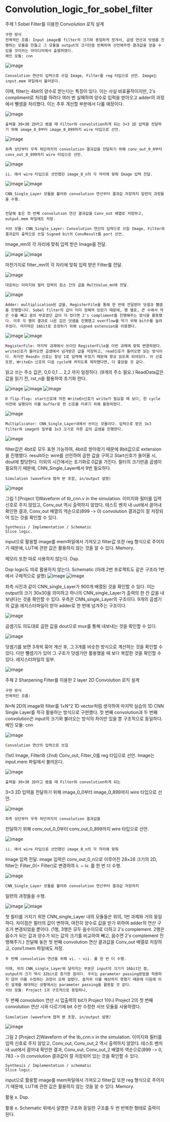 # Convolution_logic_for_sobel_filter
주제 1	Sobel Filter를 이용한 Convolution 로직 설계

	구현 방식
	전체적인 흐름: Input image를 filter의 크기와 동일하게 쪼개서, 곱셈 연산과 덧셈을 진행하는 모듈을 만들고 그 모듈을 output의 크기만큼 반복하여 선언해주면 결과값을 얻을 수 있을 것이라는 아이디어에서 출발하였다. 
	메인 모듈: cnn
 ![image](https://github.com/chunhonggi/Convolution_logic_for_sobel_filter/assets/83743927/8e3d90e5-b8fe-451e-a610-e5006f56bc87)

	Convolution 연산의 입력으로 쓰일 Image, Filter를 reg 타입으로 선언. Image는 input.mem 파일에서 불러온다. 
 이때, filter는 4bit의 양수로 받는다는 특징이 있다. 이는 사실 비효율적이지만, 2’s compliment로 처리를 하려다 여러 번 실패하여 양수로 입력을 받아오고 adder의 과정에서 뺄셈을 처리했다. 이는 추후 개선할 부분에서 다룰 예정이다. 

![image](https://github.com/chunhonggi/Convolution_logic_for_sobel_filter/assets/83743927/4da6f941-5b1a-463b-90bb-5cb2ee3660da)

	출력을 30×30 2D라고 봤을 때 Filter와 convolution하게 되는 3×3 2D 입력을 전달하기 위해 image_0_0부터 image_0_899까지 wire 타입으로 선언.

![image](https://github.com/chunhonggi/Convolution_logic_for_sobel_filter/assets/83743927/f67d6f08-5ebe-446b-ad53-4d245b9aa61c)
 
	좌측 상단부터 우측 하단까지의 convolution 결과값을 전달하기 위해 conv_out_0_0부터 conv_out_0_899까지 wire 타입으로 선언.
 
![image](https://github.com/chunhonggi/Convolution_logic_for_sobel_filter/assets/83743927/b54b550a-7d15-4e45-8f56-51662d980a8a)

	ii. 에서 wire 타입으로 선언했던 image_0_n의 각 자리에 맞춰 Image 입력 전달.

![image](https://github.com/chunhonggi/Convolution_logic_for_sobel_filter/assets/83743927/4588b9a2-c82a-4620-9b75-385473312df0)
 ![image](https://github.com/chunhonggi/Convolution_logic_for_sobel_filter/assets/83743927/e7291f67-787a-4eee-bfd3-9bc239cdac63)

	CNN_Single_Layer 모듈을 불러와 convolution 연산부터 결과값 저장까지 일련의 과정들을 수행.

  
	전달해 놓은 첫 번째 convolution 연산 결과값을 Conv_out 배열로 저장하고, output.mem 파일에도 저장.

	서브 모듈: CNN_Single_Layer: Convolution 연산의 입력으로 쓰일 Image, Filter와 결과값의 출력으로 쓰일 Signed bit의 ConvResult를 port 선언.
  Image_mn의 각 자리에 맞춰 입력 받은 Image를 전달.

 ![image](https://github.com/chunhonggi/Convolution_logic_for_sobel_filter/assets/83743927/31e7d2a6-34d6-4d44-8214-f56b1d6f6020)
 ![image](https://github.com/chunhonggi/Convolution_logic_for_sobel_filter/assets/83743927/3fd1aa05-4017-4a7a-b8c0-946335946e48)

  마찬가지로 filter_mn의 각 자리에 맞춰 입력 받은 Filter를 전달.

![image](https://github.com/chunhonggi/Convolution_logic_for_sobel_filter/assets/83743927/1aa1360e-5b53-4d97-a246-56c980a6ab27)
 
	대응하는 이미지와 필터 입력의 원소 간의 곱을 MultValue_mn에 전달.

![image](https://github.com/chunhonggi/Convolution_logic_for_sobel_filter/assets/83743927/b6970798-8615-42dd-98c0-a3232d4e5614)

	Adder: multiplication된 값을, RegisterFile을 통해 한 번에 전달받아 덧셈과 뺄셈을 진행합니다. Sobel filter의 값이 이미 정해져 있었기 때문에, 행 별로, 큰 수에서 작은 수를 빼고 음의 부호였던 값이 더 컸다면 2’s compliment를 진행해주는 방식을 활용했다. 이후 각 행의 결과로 나온 값은 덧셈을 진행했고 overflow를 막기 위해 bit수를 늘려주었다. 마지막은 16bit로 조정하기 위해 signed extension을 이용했다. 
 
 ![image](https://github.com/chunhonggi/Convolution_logic_for_sobel_filter/assets/83743927/1bba35b6-11dc-4140-a017-ae40c92c2501)
![image](https://github.com/chunhonggi/Convolution_logic_for_sobel_filter/assets/83743927/c2b0db39-a1eb-48aa-b62c-0ea0339d09e0)

	RegisterFile: 마지막 과제에서 쓰이던 RegisterFile을 이번 과제에 맞춰 변경하였다. write신호가 들어오면 곱셈에서 넘겨받은 값을 저장하고, read신호가 들어오면 읽는 방식이다. 하지만 ReasEn 신호는 항상 1로 입력해 두었기 때문에 항상 읽도록 되어있다. 이 신호 또한, WriteEn 신호의 다음 cycle에 켜지도록 제작했다면, 더 좋았을 것 같다. 
읽고 쓰는 주소 값은, 0,0 0,1 … 2,2 까지 일정하다. (9개의 주소 필요.) ReadData값은 값을 읽기 전, rst_n을 활용하여 초기화 한다. 
 
 ![image](https://github.com/chunhonggi/Convolution_logic_for_sobel_filter/assets/83743927/a4d78960-52b9-4218-8f7a-061a838032fe)
![image](https://github.com/chunhonggi/Convolution_logic_for_sobel_filter/assets/83743927/b10658ff-c89a-4155-ba26-9d70cdc267ed)
![image](https://github.com/chunhonggi/Convolution_logic_for_sobel_filter/assets/83743927/4dc19d26-2401-4322-9b43-d6e639db37c8)

	D flip-flop: start신호에 의한 WriteEn신호가 write가 필요할 때 보다, 한 cycle 이전에 실행되어 이를 buffer로 한 신호를 미루기 위해 활용하였다. 

 ![image](https://github.com/chunhonggi/Convolution_logic_for_sobel_filter/assets/83743927/ed78881e-c0b1-4630-a551-39a498374d71)

	Multiplicator: CNN_Single_Layer내에서 쓰이는 모듈이다. 입력으로 받은 3x3 filter와 image의 일부를 3x3 크기로 자른 값의 곱셈을 진행한다.

  ![image](https://github.com/chunhonggi/Convolution_logic_for_sobel_filter/assets/83743927/3d41b234-8479-469d-9886-a80e64d1ee31)

filter값은 4bit로 모두 표현 가능하여, 4bit로 받아왔기 때문에 8bit값으로 extension을 진행했다. result라는 wire를 선언하여 곱한 값을 구하고 Start신호가 들어올 시, dout에 할당한다. 이외의 시간에서는 초기화로 0값을 가진다. 필터의 크기만큼 곱셈이 필요하기 때문에, CNN_Single_Layer에서 9번 필요하다. 

	Simulation (waveform 캡쳐 본 포함, in/output 설명)

 ![image](https://github.com/chunhonggi/Convolution_logic_for_sobel_filter/assets/83743927/af2d9097-72c7-499e-ae79-8e77ac03f53c)

그림 1 [Project 1]Waveform of tb_cnn.v in the simulation.
	이미지와 필터를 입력 신호로 주지 않았고, Conv_out 역시 출력하지 않았다.
	테스트 벤치 내 uut에서 끌어내 확인한 결과,
Conv_out 배열의 역순으로(899 -> 0) convolution 결과값이
잘 저장되어 있는 것을 확인할 수 있다.

	Synthesis / Implementation / Schematic
	Slice logic.
 
input으로 활용할 image를 mem파일에서 가져오고 filter값 또한 reg 형식으로 주어지기 때문에, LUT에 관한 값은 활용하지 않는 것을 알 수 있다. 
	Memory.
 
메모리 또한 따로 사용하지 않는다. 
	Dsp.
 
Dsp logic도 따로 활용하지 않는다. 
	Schematic (아래 2번 프로젝트도 같은 구조라 1번에서 구체적으로 설명)
   ![image](https://github.com/chunhonggi/Convolution_logic_for_sobel_filter/assets/83743927/54f3e4e8-6af8-4cf7-b1f6-251376f5e2ed)
   ![image](https://github.com/chunhonggi/Convolution_logic_for_sobel_filter/assets/83743927/00b74502-8f8b-4554-846d-24a34efc5989)

좌측 사진과 같이 CNN_single_Layer가 900개 배열된 것을 확인할 수 있다. 이는 output의 크기 30x30을 의미하고 하나의 CNN_single_Layer가 출력의 한 칸 값을 내보낸다는 것을 확인할 수 있다. 우측은 CNN_single_Layer의 구조이다. 9개의 곱셈기의 값을 레지스터파일이 받아 adder로 한 번에 넘겨주는 구조이다.

  ![image](https://github.com/chunhonggi/Convolution_logic_for_sobel_filter/assets/83743927/9082e3a2-f4da-453c-b0b9-4ebfa9fca7be)

곱셈기도 의도대로 곱한 값을 dout으로 mux를 통해 내보내는 것을 확인할 수 있다. 

 ![image](https://github.com/chunhonggi/Convolution_logic_for_sobel_filter/assets/83743927/58900622-ce22-4c4a-ae5a-828a8db9982e)

덧셈기를 보면 3개씩 묶어 계산 후, 그 3개를 비슷한 방식으로 계산하는 것을 확인할 수 있다. 다만 뺄셈기가 있어 그 구조가 덧셈기만 활용했을 때 보다 복잡한 것을 확인할 수 있다. 
 레지스터파일의 일부.

![image](https://github.com/chunhonggi/Convolution_logic_for_sobel_filter/assets/83743927/2ac5dbd4-a57c-48dc-9064-102efb30b616)

주제 2	Sharpening Filter를 이용한 2 layer 2D Convolution 로직 설계

	구현 방식
	전체적인 흐름:
N×N 2D의 image와 filter를 1×N^2 1D vector처럼 생각하여
마지막 실습의 1D CNN Single Layer를 적극 활용하는 방식으로 구현했다.
첫 번째 convolution과 두 번째 convolution은
input의 크기와 불러오는 방식의 차이만 있을 뿐 구조적으로 동일하다.
	메인 모듈: cnn

 ![image](https://github.com/chunhonggi/Convolution_logic_for_sobel_filter/assets/83743927/c77f292e-6eab-4bd1-8ab8-372a45712d45)

	Convolution 연산의 입력으로 쓰일
(1st) Image, Filter와 (2nd) Conv_out, Filter_0를 reg 타입으로 선언.
Image는 input.mem 파일에서 불러온다.

 ![image](https://github.com/chunhonggi/Convolution_logic_for_sobel_filter/assets/83743927/3c2bad92-ea0c-4a8c-b019-dbd5c425119e)

	출력을 30×30 2D라고 봤을 때 Filter와 convolution하게 되는
3×3 2D 입력을 전달하기 위해 image_0_0부터 image_0_899까지
wire 타입으로 선언.

 ![image](https://github.com/chunhonggi/Convolution_logic_for_sobel_filter/assets/83743927/ae4ded35-3fcd-4403-ae4f-bbe35774f655)

	좌측 상단부터 우측 하단까지의 convolution 결과값을
전달하기 위해 conv_out_0_0부터 conv_out_0_899까지 wire 타입으로 선언.

 ![image](https://github.com/chunhonggi/Convolution_logic_for_sobel_filter/assets/83743927/3ce1d9c4-efa1-4dd0-abdd-f29135a146d9)

	ii. 에서 wire 타입으로 선언했던 image_0_n의 각 자리에 맞춰
Image 입력 전달.
	image 입력은 conv_out_0_n으로 이루어진 28×28 크기의 2D,
filter는 Filter_0(= Filter)로 변경하여 ii. ~ iv. 를 한 번 더 수행.

 ![image](https://github.com/chunhonggi/Convolution_logic_for_sobel_filter/assets/83743927/434cb602-6143-4a94-9a29-ac85eb63ba33)

	CNN_Single_Layer 모듈을 불러와 convolution 연산부터 결과값 저장까지
일련의 과정들을 수행.

  ![image](https://github.com/chunhonggi/Convolution_logic_for_sobel_filter/assets/83743927/97f372a2-f334-4c31-9ef9-24605ebf2756)
  ![image](https://github.com/chunhonggi/Convolution_logic_for_sobel_filter/assets/83743927/984513ca-ed5e-451d-97ab-ad17659cda42)

첫 필터를 거치기 위한 CNN_single_Layer 내의 모듈들은 위의, 1번 과제와 거의 동일하다. 차이점은 필터의 값이 변하여, 여전히 양수로 값을 받기 위하여 adder의 연산 구조가 변경되었을 뿐이다. (1행, 3행은 모두 음수이므로 더하고 2’s complement. 2행은 음수가 되는 값과 양수가 되는 값의 크기를 비교하여 빼고, 음수면 2’s complement 진행해주기.)
	전달해 놓은 첫 번째 convolution 연산 결과값을
Conv_out 배열로 저장하고, conv1.mem 파일에도 저장.

	두 번째 convolution 연산을 위해 vi. ~ vii. 를 한 번 더 수행.

	이때, 위의 CNN_single_Layer와 달라지는 부분은 input의 크기가 16bit인 점, output의 크기 역시 32bit로 증가한 점이다. 우리는 parameter passing방법을 적용하지 않아 이를 수정하는 과정이 오래 걸렸다. 솔직히 이를 예상하지 못했기 때문에 다음에 이런 설계를 해야하는 상황에서는 parameter passing을 활용할 것 같다. 
	서브 모듈: Project 1과 구조적으로 동일하나,
두 번째 convolution 연산 시 입출력의 bit가
Project 1이나 Project 2의 첫 번째 convolution 연산 시와 다르기에
bit 수만 수정한 서브 모듈을 사용하였다.

	Simulation (waveform 캡쳐 본 포함, in/output 설명)

 ![image](https://github.com/chunhonggi/Convolution_logic_for_sobel_filter/assets/83743927/1b23c0e1-2dfe-48f1-abb1-cce7d3406cb2)

그림 2 [Project 2]Waveform of the tb_cnn.v in the simulation.
	이미지와 필터를 입력 신호로 주지 않았고, Conv_out, Conv_out_2 역시
출력하지 않았다.
	테스트 벤치 내 uut에서 끌어내 확인한 결과,
Conv_out, Conv_out_2 배열의 역순으로(899 -> 0, 783 -> 0)
convolution 결과값이 잘 저장되어 있는 것을 확인할 수 있다.

	Synthesis / Implementation / schematic
	Slice logic.
 
input으로 활용할 image를 mem파일에서 가져오고 filter값 또한 reg 형식으로 주어지기 때문에, LUT에 관한 값은 활용하지 않는 것을 알 수 있다. 
	Memory.
 
활용 x.
	Dsp.
 
활용 x.
	Schematic
	위에서 설명한 구조와 동일한 구조를 두 번 반복한 형태로 출력이 된다.


